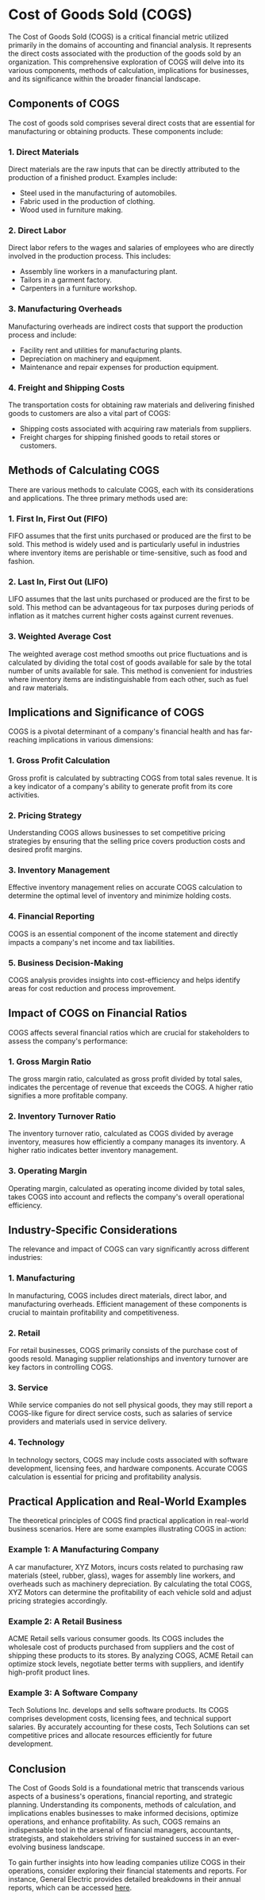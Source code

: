 # Cost of Goods Sold (COGS)

The Cost of Goods Sold (COGS) is a critical financial metric utilized primarily in the domains of accounting and financial analysis. It represents the direct costs associated with the production of the goods sold by an organization. This comprehensive exploration of COGS will delve into its various components, methods of calculation, implications for businesses, and its significance within the broader financial landscape. 

## Components of COGS

The cost of goods sold comprises several direct costs that are essential for manufacturing or obtaining products. These components include:

### 1. Direct Materials

Direct materials are the raw inputs that can be directly attributed to the production of a finished product. Examples include:
- Steel used in the manufacturing of automobiles.
- Fabric used in the production of clothing.
- Wood used in furniture making.

### 2. Direct Labor

Direct labor refers to the wages and salaries of employees who are directly involved in the production process. This includes:
- Assembly line workers in a manufacturing plant.
- Tailors in a garment factory.
- Carpenters in a furniture workshop.

### 3. Manufacturing Overheads

Manufacturing overheads are indirect costs that support the production process and include:
- Facility rent and utilities for manufacturing plants.
- Depreciation on machinery and equipment.
- Maintenance and repair expenses for production equipment.

### 4. Freight and Shipping Costs

The transportation costs for obtaining raw materials and delivering finished goods to customers are also a vital part of COGS:
- Shipping costs associated with acquiring raw materials from suppliers.
- Freight charges for shipping finished goods to retail stores or customers.

## Methods of Calculating COGS

There are various methods to calculate COGS, each with its considerations and applications. The three primary methods used are:

### 1. First In, First Out (FIFO)

FIFO assumes that the first units purchased or produced are the first to be sold. This method is widely used and is particularly useful in industries where inventory items are perishable or time-sensitive, such as food and fashion.

### 2. Last In, First Out (LIFO)

LIFO assumes that the last units purchased or produced are the first to be sold. This method can be advantageous for tax purposes during periods of inflation as it matches current higher costs against current revenues.

### 3. Weighted Average Cost

The weighted average cost method smooths out price fluctuations and is calculated by dividing the total cost of goods available for sale by the total number of units available for sale. This method is convenient for industries where inventory items are indistinguishable from each other, such as fuel and raw materials.

## Implications and Significance of COGS

COGS is a pivotal determinant of a company's financial health and has far-reaching implications in various dimensions:

### 1. Gross Profit Calculation

Gross profit is calculated by subtracting COGS from total sales revenue. It is a key indicator of a company's ability to generate profit from its core activities.

### 2. Pricing Strategy

Understanding COGS allows businesses to set competitive pricing strategies by ensuring that the selling price covers production costs and desired profit margins.

### 3. Inventory Management

Effective inventory management relies on accurate COGS calculation to determine the optimal level of inventory and minimize holding costs.

### 4. Financial Reporting

COGS is an essential component of the income statement and directly impacts a company's net income and tax liabilities.

### 5. Business Decision-Making

COGS analysis provides insights into cost-efficiency and helps identify areas for cost reduction and process improvement.

## Impact of COGS on Financial Ratios

COGS affects several financial ratios which are crucial for stakeholders to assess the company's performance:

### 1. Gross Margin Ratio

The gross margin ratio, calculated as gross profit divided by total sales, indicates the percentage of revenue that exceeds the COGS. A higher ratio signifies a more profitable company.

### 2. Inventory Turnover Ratio

The inventory turnover ratio, calculated as COGS divided by average inventory, measures how efficiently a company manages its inventory. A higher ratio indicates better inventory management.

### 3. Operating Margin

Operating margin, calculated as operating income divided by total sales, takes COGS into account and reflects the company's overall operational efficiency.

## Industry-Specific Considerations

The relevance and impact of COGS can vary significantly across different industries:

### 1. Manufacturing

In manufacturing, COGS includes direct materials, direct labor, and manufacturing overheads. Efficient management of these components is crucial to maintain profitability and competitiveness.

### 2. Retail

For retail businesses, COGS primarily consists of the purchase cost of goods resold. Managing supplier relationships and inventory turnover are key factors in controlling COGS.

### 3. Service

While service companies do not sell physical goods, they may still report a COGS-like figure for direct service costs, such as salaries of service providers and materials used in service delivery.

### 4. Technology

In technology sectors, COGS may include costs associated with software development, licensing fees, and hardware components. Accurate COGS calculation is essential for pricing and profitability analysis.

## Practical Application and Real-World Examples

The theoretical principles of COGS find practical application in real-world business scenarios. Here are some examples illustrating COGS in action:

### Example 1: A Manufacturing Company

A car manufacturer, XYZ Motors, incurs costs related to purchasing raw materials (steel, rubber, glass), wages for assembly line workers, and overheads such as machinery depreciation. By calculating the total COGS, XYZ Motors can determine the profitability of each vehicle sold and adjust pricing strategies accordingly.

### Example 2: A Retail Business

ACME Retail sells various consumer goods. Its COGS includes the wholesale cost of products purchased from suppliers and the cost of shipping these products to its stores. By analyzing COGS, ACME Retail can optimize stock levels, negotiate better terms with suppliers, and identify high-profit product lines.

### Example 3: A Software Company

Tech Solutions Inc. develops and sells software products. Its COGS comprises development costs, licensing fees, and technical support salaries. By accurately accounting for these costs, Tech Solutions can set competitive prices and allocate resources efficiently for future development.

## Conclusion

The Cost of Goods Sold is a foundational metric that transcends various aspects of a business's operations, financial reporting, and strategic planning. Understanding its components, methods of calculation, and implications enables businesses to make informed decisions, optimize operations, and enhance profitability. As such, COGS remains an indispensable tool in the arsenal of financial managers, accountants, strategists, and stakeholders striving for sustained success in an ever-evolving business landscape.

To gain further insights into how leading companies utilize COGS in their operations, consider exploring their financial statements and reports. For instance, General Electric provides detailed breakdowns in their annual reports, which can be accessed [here](https://www.ge.com/investor-relations).